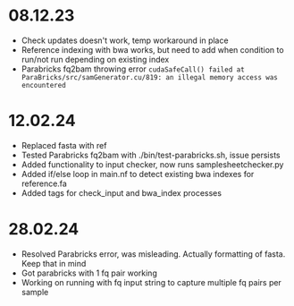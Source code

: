 # 08.12.23 

- Check updates doesn't work, temp workaround in place 
- Reference indexing with bwa works, but need to add when condition to run/not run depending on existing index
- Parabricks fq2bam throwing error `cudaSafeCall() failed at ParaBricks/src/samGenerator.cu/819: an illegal memory access was encountered`

# 12.02.24

- Replaced fasta with ref 
- Tested Parabricks fq2bam with ./bin/test-parabricks.sh, issue persists
- Added functionality to input checker, now runs samplesheetchecker.py
- Added if/else loop in main.nf to detect existing bwa indexes for reference.fa
- Added tags for check_input and bwa_index processes

# 28.02.24

- Resolved Parabricks error, was misleading. Actually formatting of fasta. Keep that in mind
- Got parabricks with 1 fq pair working 
- Working on running with fq input string to capture multiple fq pairs per sample  